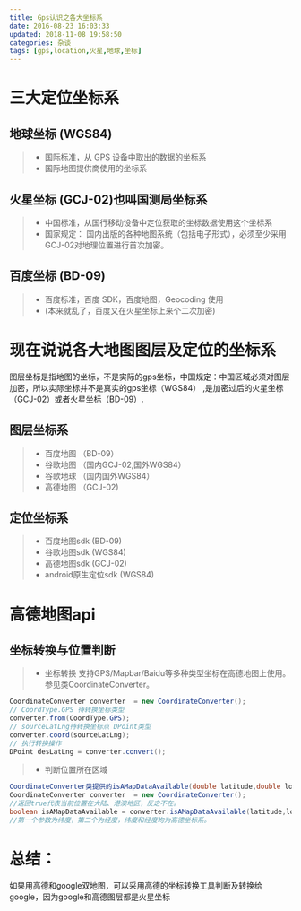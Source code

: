 ```yaml
---
title: Gps认识之各大坐标系
date: 2016-08-23 16:03:33
updated: 2018-11-08 19:58:50
categories: 杂谈
tags: [gps,location,火星,地球,坐标]
---
```

# 三大定位坐标系

## 地球坐标 (WGS84)
>* 国际标准，从 GPS 设备中取出的数据的坐标系
>* 国际地图提供商使用的坐标系

## 火星坐标 (GCJ-02)也叫国测局坐标系
>* 中国标准，从国行移动设备中定位获取的坐标数据使用这个坐标系
>* 国家规定： 国内出版的各种地图系统（包括电子形式），必须至少采用GCJ-02对地理位置进行首次加密。

## 百度坐标 (BD-09)
>* 百度标准，百度 SDK，百度地图，Geocoding 使用
>* (本来就乱了，百度又在火星坐标上来个二次加密)

# 现在说说各大地图图层及定位的坐标系
图层坐标是指地图的坐标，不是实际的gps坐标，中国规定：中国区域必须对图层加密，所以实际坐标并不是真实的gps坐标（WGS84）
,是加密过后的火星坐标（GCJ-02）或者火星坐标（BD-09）.

## 图层坐标系
>* 百度地图 （BD-09）
>* 谷歌地图 （国内GCJ-02,国外WGS84）
>* 谷歌地球 （国内国外WGS84）
>* 高德地图 （GCJ-02)

## 定位坐标系
>* 百度地图sdk (BD-09)
>* 谷歌地图sdk (WGS84)
>* 高德地图sdk (GCJ-02)
>* android原生定位sdk (WGS84)

# 高德地图api

## 坐标转换与位置判断
>* 坐标转换
>  支持GPS/Mapbar/Baidu等多种类型坐标在高德地图上使用。参见类CoordinateConverter。
```java
CoordinateConverter converter  = new CoordinateConverter(); 
// CoordType.GPS 待转换坐标类型
converter.from(CoordType.GPS); 
// sourceLatLng待转换坐标点 DPoint类型
converter.coord(sourceLatLng); 
// 执行转换操作
DPoint desLatLng = converter.convert();
```
>* 判断位置所在区域
```java
CoordinateConverter类提供的isAMapDataAvailable(double latitude,double longitude)接口可以用来判断指定位置是否在大陆以及港、澳地区。
CoordinateConverter converter  = new CoordinateConverter(); 
//返回true代表当前位置在大陆、港澳地区，反之不在。
boolean isAMapDataAvailable = converter.isAMapDataAvailable(latitude,longitude);
//第一个参数为纬度，第二个为经度，纬度和经度均为高德坐标系。
```

# 总结：
如果用高德和google双地图，可以采用高德的坐标转换工具判断及转换给google，因为google和高德图层都是火星坐标